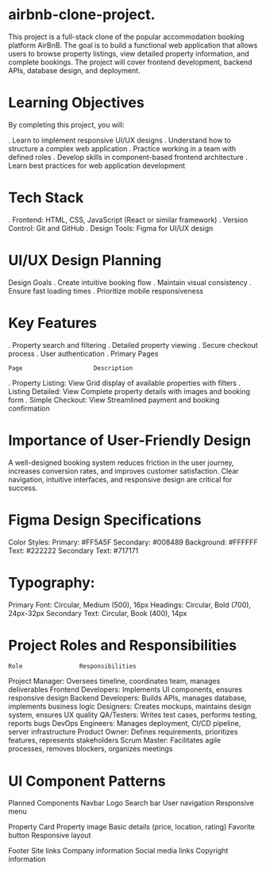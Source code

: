 # airbnb-clone-project.
This project is a full-stack clone of the popular accommodation booking platform AirBnB. The goal is to build a functional web application that allows users to browse property listings, view detailed property information, and complete bookings. The project will cover frontend development, backend APIs, database design, and deployment.

# Learning Objectives
By completing this project, you will:

. Learn to implement responsive UI/UX designs
. Understand how to structure a complex web application
. Practice working in a team with defined roles
. Develop skills in component-based frontend architecture
. Learn best practices for web application development

# Tech Stack
. Frontend: HTML, CSS, JavaScript (React or similar framework)
. Version Control: Git and GitHub
. Design Tools: Figma for UI/UX design

# UI/UX Design Planning
Design Goals
. Create intuitive booking flow
. Maintain visual consistency
. Ensure fast loading times
. Prioritize mobile responsiveness

# Key Features
. Property search and filtering
. Detailed property viewing
. Secure checkout process
. User authentication
. Primary Pages

    Page	                Description
. Property Listing:       View	Grid display of available properties with filters
. Listing Detailed:       View	Complete property details with images and booking form
. Simple Checkout:        View	Streamlined payment and booking confirmation

# Importance of User-Friendly Design
A well-designed booking system reduces friction in the user journey, increases conversion rates, and improves customer satisfaction. Clear navigation, intuitive interfaces, and responsive design are critical for success.

# Figma Design Specifications
Color Styles:
Primary: #FF5A5F
Secondary: #008489
Background: #FFFFFF
Text: #222222
Secondary Text: #717171

# Typography:
Primary Font: Circular, Medium (500), 16px
Headings: Circular, Bold (700), 24px-32px
Secondary Text: Circular, Book (400), 14px

# Project Roles and Responsibilities
    Role	            Responsibilities
Project Manager: 	    Oversees timeline, coordinates team, manages deliverables
Frontend Developers: 	Implements UI components, ensures responsive design
Backend Developers: 	Builds APIs, manages database, implements business logic
Designers:          	Creates mockups, maintains design system, ensures UX quality
QA/Testers:         	Writes test cases, performs testing, reports bugs
DevOps Engineers:   	Manages deployment, CI/CD pipeline, server infrastructure
Product Owner:      	Defines requirements, prioritizes features, represents stakeholders
Scrum Master:       	Facilitates agile processes, removes blockers, organizes meetings

# UI Component Patterns
Planned Components
Navbar
Logo
Search bar
User navigation
Responsive menu

Property Card
Property image
Basic details (price, location, rating)
Favorite button
Responsive layout

Footer
Site links
Company information
Social media links
Copyright information
